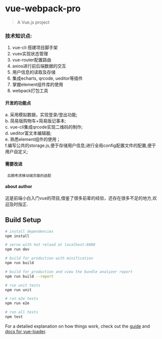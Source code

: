 
# vue-webpack-pro

> A Vue.js project

### 技术知识点:
1) vue-cli 搭建项目脚手架
2) vuex实现状态管理
3) vue-router配置路由
4) axios进行前后端数据的交互
5) 用户信息的读取及存储
6) 集成echarts, qrcode, ueditor等插件
7) 掌握element组件库的使用
8) webpack打包工具

#### 开发的功能点
a. 采用模拟数据，实现登录/登出功能;  
b. 简易版购物车+简易版记事本;  
c. vue-cli集成qrcode实现二维码的制作;  
d. ueditor富文本编辑器;  
e. 熟悉element组件的使用；  
f.编写公共的storage.js,便于存储用户信息;进行全局config配置文件的配置,便于用户自定义;  


#### 需要改进
     后期考虑移动端页面的适配

#### about author
这是前端小白入门vue的项目,借鉴了很多前辈的经验，还存在很多不足的地方,欢迎及时指正.  

## Build Setup

``` bash
# install dependencies
npm install

# serve with hot reload at localhost:8080
npm run dev

# build for production with minification
npm run build

# build for production and view the bundle analyzer report
npm run build --report

# run unit tests
npm run unit

# run e2e tests
npm run e2e

# run all tests
npm test
```

For a detailed explanation on how things work, check out the [guide](http://vuejs-templates.github.io/webpack/) and [docs for vue-loader](http://vuejs.github.io/vue-loader).
